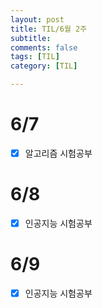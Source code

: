 ```yaml
---
layout: post
title: TIL/6월 2주
subtitle: 
comments: false
tags: [TIL]
category: [TIL]

---
```


# 6/7
- [x] 알고리즘 시험공부

# 6/8 
- [x] 인공지능 시험공부

# 6/9
- [x] 인공지능 시험공부

